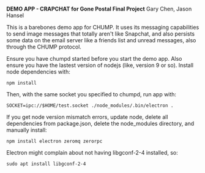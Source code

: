 **DEMO APP - CRAPCHAT for Gone Postal Final Project**
Gary Chen, Jason Hansel

This is a barebones demo app for CHUMP.  It uses its messaging capabilities to send image messages that totally aren't like Snapchat, and also persists some data on the email server like a friends list and unread messages, also through the CHUMP protocol.

Ensure you have chumpd started before you start the demo app.
Also ensure you have the lastest version of nodejs (like, version 9 or so). 
Install node dependencies with:

```
npm install
```

Then, with the same socket you specified to chumpd, run app with:

```
SOCKET=ipc://$HOME/test.socket ./node_modules/.bin/electron .
```

If you get node version mismatch errors, update node, delete all dependencies from package.json, delete the node_modules directory, and manually install:

```
npm install electron zeromq zerorpc
```

Electron might complain about not having libgconf-2-4 installed, so:
```
sudo apt install libgconf-2-4
```

